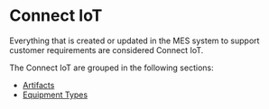 ﻿# Connect IoT

Everything that is created or updated in the MES system to support customer requirements are considered Connect IoT.

The Connect IoT are grouped in the following sections:
* [Artifacts](/AMSOsram/techspec>connectiot>iotartifacts)
* [Equipment Types](/AMSOsram/techspec>connectiot>iotequipmenttypes)


